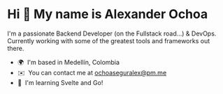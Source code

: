Hi 👋 My name is Alexander Ochoa
================================

I'm a passionate Backend Developer (on the Fullstack road...) & DevOps. Currently working with some of the greatest tools and frameworks out there.

* 🌍  I'm based in Medellín, Colombia
* ✉️  You can contact me at [ochoaseguralex@pm.me](mailto:ochoaseguralex@pm.me)
* 🧠  I'm learning Svelte and Go!
